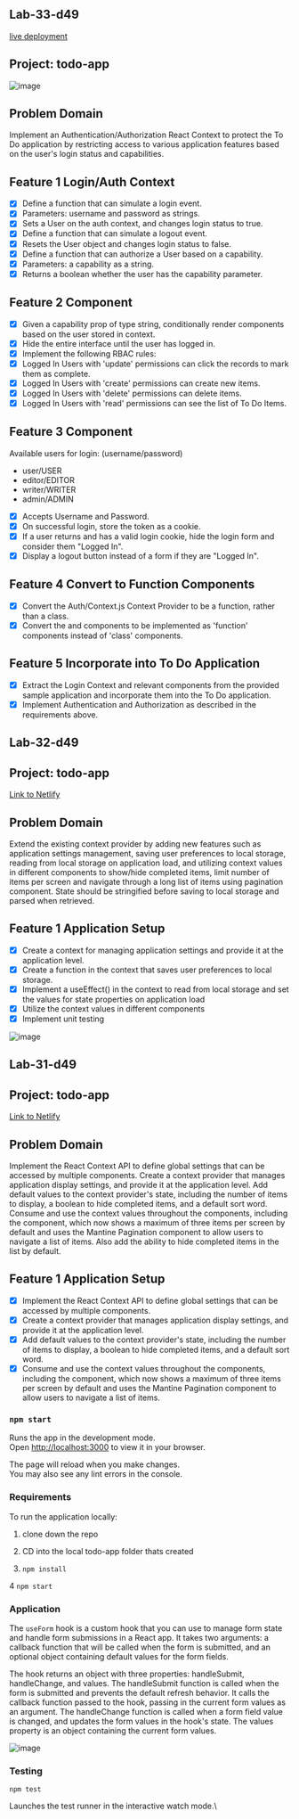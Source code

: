 <!-- @format -->

## Lab-33-d49
[live deployment](https://startling-alpaca-250bea.netlify.app/)
## Project: todo-app
![image](https://user-images.githubusercontent.com/105423307/211973543-70527371-a99c-426c-a65c-617e8252caea.png)

## Problem Domain

Implement an Authentication/Authorization React Context to protect the To Do application by restricting access to various application features based on the user's login status and capabilities.

## Feature 1 Login/Auth Context

- [x] Define a function that can simulate a login event.
- [x] Parameters: username and password as strings.
- [x] Sets a User on the auth context, and changes login status to true.
- [x] Define a function that can simulate a logout event.
- [x] Resets the User object and changes login status to false.
- [x] Define a function that can authorize a User based on a capability.
- [x] Parameters: a capability as a string.
- [x] Returns a boolean whether the user has the capability parameter.

## Feature 2 <Auth /> Component

- [x] Given a capability prop of type string, conditionally render components based on the user stored in context.
- [x] Hide the entire interface until the user has logged in.
- [x] Implement the following RBAC rules:
- [x] Logged In Users with 'update' permissions can click the records to mark them as complete.
- [x] Logged In Users with 'create' permissions can create new items.
- [x] Logged In Users with 'delete' permissions can delete items.
- [x] Logged In Users with 'read' permissions can see the list of To Do Items.

## Feature 3 <Login /> Component
  Available users for login:
  (username/password)
  - user/USER
  - editor/EDITOR
  - writer/WRITER
  - admin/ADMIN
- [x] Accepts Username and Password.
- [x] On successful login, store the token as a cookie.
- [x] If a user returns and has a valid login cookie, hide the login form and consider them "Logged In".
- [x] Display a logout button instead of a form if they are "Logged In".

## Feature 4 Convert to Function Components

- [x] Convert the Auth/Context.js Context Provider to be a function, rather than a class.
- [x] Convert the <Login /> and <Auth /> components to be implemented as 'function' components instead of 'class' components.

## Feature 5 Incorporate into To Do Application

- [x] Extract the Login Context and relevant components from the provided sample application and incorporate them into the To Do application.
- [x] Implement Authentication and Authorization as described in the requirements above.

## Lab-32-d49

## Project: todo-app

[Link to Netlify](https://coruscating-dodol-e735f1.netlify.app)

## Problem Domain

Extend the existing context provider by adding new features such as application settings management, saving user preferences to local storage, reading from local storage on application load, and utilizing context values in different components to show/hide completed items, limit number of items per screen and navigate through a long list of items using pagination component. State should be stringified before saving to local storage and parsed when retrieved.

## Feature 1 Application Setup

- [x] Create a context for managing application settings and provide it at the application level.
- [x] Create a function in the context that saves user preferences to local storage.
- [x] Implement a useEffect() in the context to read from local storage and set the values for state properties on application load
- [x] Utilize the context values in different components
- [x] Implement unit testing

![image](https://user-images.githubusercontent.com/105423307/211718500-a4aae9e3-3cf3-4ac0-95e2-c0832a404458.png)

## Lab-31-d49

## Project: todo-app

[Link to Netlify](https://splendorous-biscotti-5db19c.netlify.app/)

## Problem Domain

Implement the React Context API to define global settings that can be accessed by multiple components. Create a context provider that manages application display settings, and provide it at the application level. Add default values to the context provider's state, including the number of items to display, a boolean to hide completed items, and a default sort word. Consume and use the context values throughout the components, including the <List /> component, which now shows a maximum of three items per screen by default and uses the Mantine Pagination component to allow users to navigate a list of items. Also add the ability to hide completed items in the list by default.

## Feature 1 Application Setup

- [x] Implement the React Context API to define global settings that can be accessed by multiple components.
- [x] Create a context provider that manages application display settings, and provide it at the application level.
- [x] Add default values to the context provider's state, including the number of items to display, a boolean to hide completed items, and a default sort word.
- [x] Consume and use the context values throughout the components, including the <List /> component, which now shows a maximum of three items per screen by default and uses the Mantine Pagination component to allow users to navigate a list of items.

### `npm start`

Runs the app in the development mode.\
Open [http://localhost:3000](http://localhost:3000) to view it in your browser.

The page will reload when you make changes.\
You may also see any lint errors in the console.

### Requirements

To run the application locally:

1. clone down the repo

2. CD into the local todo-app folder thats created

3. `npm install`

4 `npm start`

### Application

The `useForm` hook is a custom hook that you can use to manage form state and handle form submissions in a React app. It takes two arguments: a callback function that will be called when the form is submitted, and an optional object containing default values for the form fields.

The hook returns an object with three properties: handleSubmit, handleChange, and values. The handleSubmit function is called when the form is submitted and prevents the default refresh behavior. It calls the callback function passed to the hook, passing in the current form values as an argument. The handleChange function is called when a form field value is changed, and updates the form values in the hook's state. The values property is an object containing the current form values.

![image](https://user-images.githubusercontent.com/105423307/211463663-9457b20c-c896-436e-89e5-941af3ef32f2.png)

### Testing

`npm test`

Launches the test runner in the interactive watch mode.\
